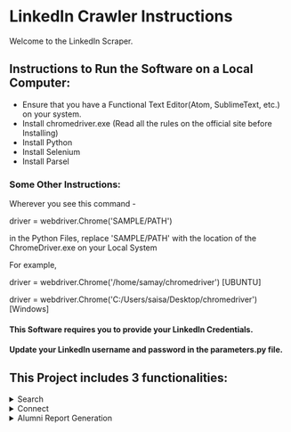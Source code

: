 # LinkedIn Crawler Instructions

Welcome to the LinkedIn Scraper.

## Instructions to Run the Software on a Local Computer:

- Ensure that you have a Functional Text Editor(Atom, SublimeText, etc.) on your system.
- Install chromedriver.exe  (Read all the rules on the official site before Installing)
- Install Python
- Install Selenium
- Install Parsel

### Some Other Instructions:

Wherever you see this command - 

driver = webdriver.Chrome('SAMPLE/PATH')

in the Python Files, replace 'SAMPLE/PATH' with the location of the ChromeDriver.exe on your Local System

For example,

driver = webdriver.Chrome('/home/samay/chromedriver')                 [UBUNTU]

driver = webdriver.Chrome('C:/Users/saisa/Desktop/chromedriver')      [Windows]

#### This Software requires you to provide your LinkedIn Credentials.

#### Update your LinkedIn username and password in the parameters.py file.


## This Project includes 3 functionalities:

<details>
    <summary>Search</summary>
    
    - You can run linkedin_profile_search.py on your local Computer.
    - Please Wait for a moment as the program runs.
    - Then, input the Keywords you would like to Search.
    - You can enter multiple keywords.
    - Enter the Number of Profiles You need.
    - The most relevant LinkedIn Profiles Data would be exported into a csv file(which can be renamed in parameters.py).
    - Please refer to Search_Python-Developer_Delhi.csv for sample output File. 
    - Sample Input: Keywords for Sample File: "Python Developer" "Delhi"
    - Sample Input: Number of Profiles: 17

</details>

<details>
    <summary>Connect</summary>
    
    - Similar to above Search Functionality(File name is linkedin_profile_connect.py).
    - Additional Feature: You would connect to all the people whose Profiles have been Scraped.

</details>
    
<details>
    <summary>Alumni Report Generation</summary>
    
    - You can run alumni_yearwise_linkedIn.py on your local Computer.
    - Please Wait for a moment as the program runs.
    - Then, input the Institute Name. All data relating to the The Alumni of the Institute would be Scraped.
    - Alumni Data would be exported into a csv file(which can be renamed in parameters.py).
    - Please refer to output.csv for sample output File. Input: Institute Name for Sample File: "massachusetts institute of technology" 
    - Using Microsoft Power BI, the Excel data(from output.csv) was manually Loaded to teh dashboard to create the Final Report(Alumni_Report_MIT_2000.pdf)
</details>
